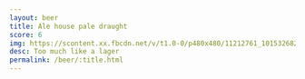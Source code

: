 ```yaml
---
layout: beer
title: Ale house pale draught
score: 6
img: https://scontent.xx.fbcdn.net/v/t1.0-0/p480x480/11212761_10153268295198745_2192040651986082448_n.jpg?oh=c9fd28eec1a66328195405db1f60e7d2&oe=5874AD15
desc: Too much like a lager
permalink: /beer/:title.html
---
```

